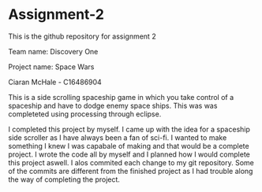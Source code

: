 # Assignment-2
This is the github repository for assignment 2

Team name: Discovery One

Project name: Space Wars

Ciaran McHale - C16486904

This is a side scrolling spaceship game in which you take control of a spaceship and have to dodge enemy space ships. This was was completeted using processing through eclipse.


I completed this project by myself. I came up with the idea for a spaceship side scroller as I have always been a fan of sci-fi.
I wanted to make something I knew I was capabale of making and that would be a complete project. I wrote the code all by myself and I planned how I would complete this project aswell. I alos commited each change to my git repository. Some of the commits are different from the finished project as I had trouble along the way of completing the project. 
